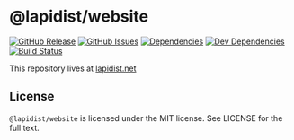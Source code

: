 # @lapidist/website

[![GitHub Release](https://img.shields.io/github/release/bylapidist/website.svg?style=flat)](https://github.com/bylapidist/website/releases)
[![GitHub Issues](https://img.shields.io/github/issues/bylapidist/website.svg?style=flat)](https://github.com/bylapidist/website/issues)
[![Dependencies](https://david-dm.org/bylapidist/website/status.svg?style=flat)](https://david-dm.org/bylapidist/website)
[![Dev Dependencies](https://david-dm.org/bylapidist/website/dev-status.svg)](https://david-dm.org/bylapidist/website?type=dev)
[![Build Status](https://github.com/bylapidist/website/workflows/Release/badge.svg)](https://github.com/bylapidist/website/actions?query=workflow%3ARelease)

This repository lives at [lapidist.net](https://lapidist.net)

## License
`@lapidist/website` is licensed under the MIT license. See LICENSE for the full text.
